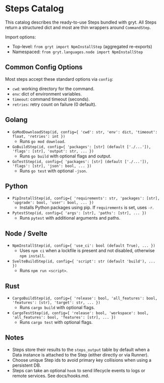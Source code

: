 # Steps Catalog

This catalog describes the ready-to-use Steps bundled with gryt. All Steps return a structured dict and most are thin wrappers around `CommandStep`.

Import options:
- Top-level: `from gryt import NpmInstallStep` (aggregated re-exports)
- Namespaced: `from gryt.languages.node import NpmInstallStep`

## Common Config Options
Most steps accept these standard options via `config`:
- `cwd`: working directory for the command.
- `env`: dict of environment variables.
- `timeout`: command timeout (seconds).
- `retries`: retry count on failure (0 default).

## Golang
- `GoModDownloadStep(id, config={ 'cwd': str, 'env': dict, 'timeout': float, 'retries': int })`
  - Runs `go mod download`.
- `GoBuildStep(id, config={ 'packages': [str] (default ['./...']), 'flags': [str], 'output': str, ... })`
  - Runs `go build` with optional flags and output.
- `GoTestStep(id, config={ 'packages': [str] (default ['./...']), 'flags': [str], 'json': bool, ... })`
  - Runs `go test` with optional `-json`.

## Python
- `PipInstallStep(id, config={ 'requirements': str, 'packages': [str], 'upgrade': bool, 'user': bool, ... })`
  - Installs Python packages using pip. If `requirements` is set, uses `-r`.
- `PytestStep(id, config={ 'args': [str], 'paths': [str], ... })`
  - Runs `pytest` with additional arguments and paths.

## Node / Svelte
- `NpmInstallStep(id, config={ 'use_ci': bool (default True), ... })`
  - Uses `npm ci` when a lockfile is present and not disabled, otherwise `npm install`.
- `SvelteBuildStep(id, config={ 'script': str (default 'build'), ... })`
  - Runs `npm run <script>`.

## Rust
- `CargoBuildStep(id, config={ 'release': bool, 'all_features': bool, 'features': [str], 'target': str, ... })`
  - Runs `cargo build` with optional flags.
- `CargoTestStep(id, config={ 'release': bool, 'workspace': bool, 'all_features': bool, 'features': [str], ... })`
  - Runs `cargo test` with optional flags.

## Notes
- Steps store their results to the `steps_output` table by default when a Data instance is attached to the Step (either directly or via Runner).
- Choose unique Step ids to avoid primary key collisions when using a persistent DB.
- Steps can take an optional `hook` to send lifecycle events to logs or remote services. See docs/hooks.md.
